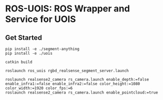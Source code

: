 # ROS-UOIS: ROS Wrapper and Service for UOIS

## Get Started

```
pip install -e ./segment-anything
pip install -e ./uois

catkin build

roslaunch ros_uois rgbd_realsense_segment_server.launch
```

```
roslaunch realsense2_camera rs_camera.launch enable_depth:=false enable_infra1:=false enable_infra2:=false color_height:=1080 color_width:=1920 color_fps:=6
roslaunch realsense2_camera rs_camera.launch enable_pointcloud:=true
```
